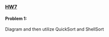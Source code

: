 ### [HW7](https://github.com/hollyjrobertson/COMP311/tree/master/hw7 "HW7")
  #### Problem 1:
  Diagram and then utilize QuickSort and ShellSort  
  
